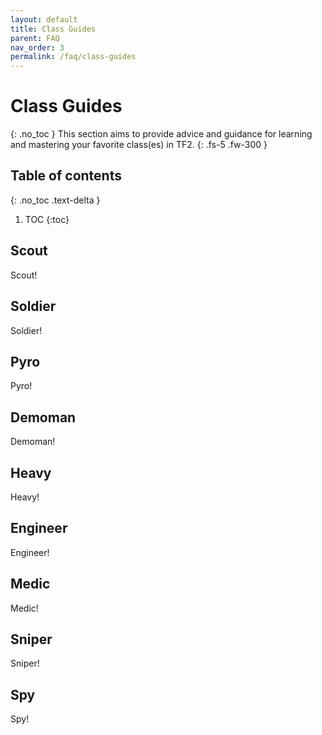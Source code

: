 ```yaml
---
layout: default
title: Class Guides
parent: FAQ
nav_order: 3
permalink: /faq/class-guides
---
```

# Class Guides
{: .no_toc }
This section aims to provide advice and guidance for learning and mastering your favorite class(es) in TF2.
{: .fs-5 .fw-300 }

## Table of contents
{: .no_toc .text-delta }

1. TOC
{:toc}

## Scout
Scout!

## Soldier
Soldier!

## Pyro
Pyro!

## Demoman
Demoman!

## Heavy
Heavy!

## Engineer
Engineer!

## Medic
Medic!

## Sniper
Sniper!

## Spy
Spy!